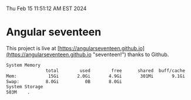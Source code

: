Thu Feb 15 11:51:12 AM EST 2024

# Angular seventeen


This project is live at [https://angularseventeen.github.io](https://angularseventeen.github.io "seventeen!") thanks to Github.

```bash
System Memory
               total        used        free      shared  buff/cache   available
Mem:            15Gi       2.0Gi       4.9Gi       301Mi       9.1Gi        13Gi
Swap:          8.0Gi          0B       8.0Gi
System Storage
503M	.
```

